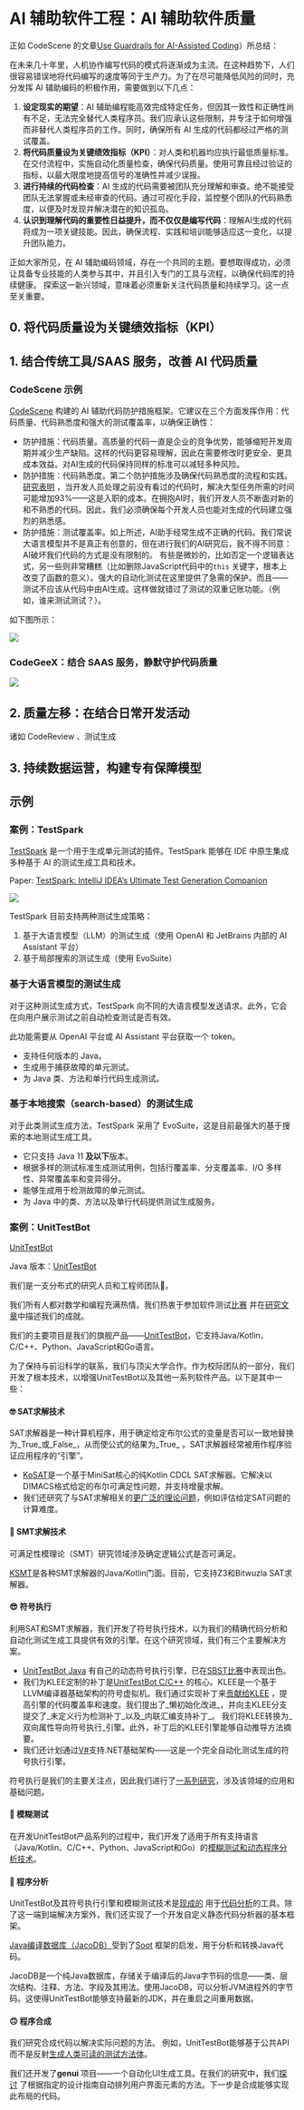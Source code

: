 # AI 辅助软件工程：AI 辅助软件质量

正如 CodeScene
的文章[Use Guardrails for AI-Assisted Coding](https://codescene.com/blog/use-guardrails-for-ai-assisted-coding)）所总结：

在未来几十年里，人机协作编写代码的模式将逐渐成为主流。在这种趋势下，人们很容易错误地将代码编写的速度等同于生产力。为了在尽可能降低风险的同时，充分发挥
AI 辅助编码的积极作用，需要做到以下几点：

1. **设定现实的期望**：AI 辅助编程能高效完成特定任务，但因其一致性和正确性尚有不足，无法完全替代人类程序员。我们应承认这些限制，并专注于如何增强而非替代人类程序员的工作。同时，确保所有
   AI 生成的代码都经过严格的测试覆盖。
2. **将代码质量设为关键绩效指标（KPI）**：对人类和机器均应执行最低质量标准。在交付流程中，实施自动化质量检查，确保代码质量。使用可靠且经过验证的指标，以最大限度地提高信号的准确性并减少误报。
3. **进行持续的代码检查**：AI 生成的代码需要被团队充分理解和审查。绝不能接受团队无法掌握或未经审查的代码。通过可视化手段，监控整个团队的代码熟悉度，以便及时发现并解决潜在的知识孤岛。
4. **认识到理解代码的重要性日益提升，而不仅仅是编写代码**：理解AI生成的代码将成为一项关键技能。因此，确保流程、实践和培训能够适应这一变化，以提升团队能力。

正如大家所见，在 AI 辅助编码领域，存在一个共同的主题。要想取得成功，必须让具备专业技能的人类参与其中，并且引入专门的工具与流程，以确保代码库的持续健康。
探索这一新兴领域，意味着必须重新关注代码质量和持续学习。这一点至关重要。

## 0. 将代码质量设为关键绩效指标（KPI）

## 1. 结合传统工具/SAAS 服务，改善 AI 代码质量

### CodeScene 示例

[CodeScene](https://codescene.com/blog/use-guardrails-for-ai-assisted-coding) 构建的 AI
辅助代码防护措施框架。它建议在三个方面发挥作用：代码质量、代码熟悉度和强大的测试覆盖率，以确保正确性：

- 防护措施：代码质量。高质量的代码一直是企业的竞争优势，能够缩短开发周期并减少生产缺陷。这样的代码更容易理解，因此在需要修改时更安全、更具成本效益。对AI生成的代码保持同样的标准可以减轻多种风险。
- 防护措施：代码熟悉度。第二个防护措施涉及确保代码熟悉度的流程和实践。[研究表明](https://arxiv.org/abs/2304.11636)
  ，当开发人员处理之前没有看过的代码时，解决大型任务所需的时间可能增加93%——这是入职的成本。在拥抱AI时，我们开发人员不断面对新的和不熟悉的代码。因此，我们必须确保每个开发人员也能对生成的代码建立强烈的熟悉感。
- 防护措施：测试覆盖率。如上所述，AI助手经常生成不正确的代码。我们常说大语言模型并不是真正有创意的，但在进行我们的AI研究后，我不得不同意：AI破坏我们代码的方式是没有限制的。
  有些是微妙的，比如否定一个逻辑表达式，另一些则非常糟糕（比如删除JavaScript代码中的`this`
  关键字，根本上改变了函数的意义）。强大的自动化测试在这里提供了急需的保护。而且——测试不应该从代码中由AI生成。这样做就错过了测试的双重记账功能。（例如，谁来测试测试？）。

如下图所示：

![](images/AI-Coding-Guard-Rails.png)

### CodeGeeX：结合 SAAS 服务，静默守护代码质量

![](images/codegeex-fix-problem.png)


## 2. 质量左移：在结合日常开发活动

诸如 CodeReview 、测试生成

## 3. 持续数据运营，构建专有保障模型


## 示例

### 案例：TestSpark

[TestSpark](https://github.com/JetBrains-Research/TestSpark) 是一个用于生成单元测试的插件。TestSpark 能够在 IDE 中原生集成多种基于
AI 的测试生成工具和技术。

Paper: [TestSpark: IntelliJ IDEA’s Ultimate Test Generation Companion](https://arxiv.org/html/2401.06580v1)

![](images/llm-based-test-gen.png)

TestSpark 目前支持两种测试生成策略：

1. 基于大语言模型（LLM）的测试生成（使用 OpenAI 和 JetBrains 内部的 AI Assistant 平台）
2. 基于局部搜索的测试生成（使用 EvoSuite）

### 基于大语言模型的测试生成

对于这种测试生成方式，TestSpark 向不同的大语言模型发送请求。此外，它会在向用户展示测试之前自动检查测试是否有效。

此功能需要从 OpenAI 平台或 AI Assistant 平台获取一个 token。

- 支持任何版本的 Java。
- 生成用于捕获故障的单元测试。
- 为 Java 类、方法和单行代码生成测试。

### 基于本地搜索（search-based）的测试生成

对于此类测试生成方法，TestSpark 采用了 EvoSuite，这是目前最强大的基于搜索的本地测试生成工具。

- 它只支持 Java 11 **及以下**版本。
- 根据多样的测试标准生成测试用例，包括行覆盖率、分支覆盖率、I/O 多样性、异常覆盖率和变异得分。
- 能够生成用于检测故障的单元测试。
- 为 Java 中的类、方法以及单行代码提供测试生成服务。

### 案例：UnitTestBot

[UnitTestBot](https://github.com/UnitTestBot)

Java 版本：[UnitTestBot](https://github.com/UnitTestBot/UTBotJava)

我们是一支分布式的研究人员和工程师团队🙋‍。

我们所有人都对数学和编程充满热情。我们热衷于参加软件测试[比赛](https://ieeexplore.ieee.org/document/9810769)
并在[研究文章](https://www.utbot.org/research)中描述我们的成就。

我们的主要项目是我们的旗舰产品——[UnitTestBot](https://www.utbot.org/)，它支持Java/Kotlin、C/C++、Python、JavaScript和Go语言。

为了保持与前沿科学的联系，我们与顶尖大学合作。作为校际团队的一部分，我们开发了根本技术，以增强UnitTestBot以及其他一系列软件产品。以下是其中一些：

#### 🤓 SAT求解技术

SAT求解器是一种计算机程序，用于确定给定布尔公式的变量是否可以一致地替换为_True_或_False_，从而使公式的结果为_True_
。SAT求解器经常被用作程序验证应用程序的“引擎”。

- [KoSAT](https://github.com/UnitTestBot/kosat)是一个基于MiniSat核心的纯Kotlin CDCL
  SAT求解器。它解决以DIMACS格式给定的布尔可满足性问题，并支持增量求解。
- 我们还研究了与SAT求解相关的[更广泛的理论问题](https://www.utbot.org/research)，例如评估给定SAT问题的计算难度。

#### 🧐 SMT求解技术

可满足性模理论（SMT）研究领域涉及确定逻辑公式是否可满足。

[KSMT](https://github.com/UnitTestBot/ksmt)是各种SMT求解器的Java/Kotlin门面。目前，它支持Z3和Bitwuzla SAT求解器。

#### 😎 符号执行

利用SAT和SMT求解器，我们开发了符号执行技术，以为我们的精确代码分析和自动化测试生成工具提供有效的引擎。在这个研究领域，我们有三个主要解决方案。

- [UnitTestBot Java](https://github.com/UnitTestBot/UTBotJava)
  有自己的动态符号执行引擎，已在[SBST比赛](https://ieeexplore.ieee.org/document/9810769)中表现出色。
- 我们为KLEE定制的补丁是[UnitTestBot C/C++](https://github.com/UnitTestBot/UTBotCpp)
  的核心。KLEE是一个基于LLVM编译器基础架构的符号虚拟机。我们通过实现补丁来[贡献给KLEE](https://github.com/UnitTestBot/klee)
  ，提高引擎的代码覆盖率和速度。我们提出了_懒初始化改进_，并向主KLEE分支提交了_未定义行为检测补丁_以及_内联汇编支持补丁_。
  我们将KLEE转换为_双向属性导向符号执行_引擎。此外，补丁后的KLEE引擎能够自动推导方法摘要。
- 我们还计划通过[V#](https://github.com/VSharp-team/VSharp)支持.NET基础架构——这是一个完全自动化测试生成的符号执行引擎。

符号执行是我们的主要关注点，因此我们进行了[一系列研究](https://www.utbot.org/research)，涉及该领域的应用和基础问题。

#### 🤪 模糊测试

在开发UnitTestBot产品系列的过程中，我们开发了适用于所有支持语言（Java/Kotlin、C/C++、Python、JavaScript和Go）的[模糊测试和动态程序分析技术](https://github.com/UnitTestBot/UTBotJava/tree/pelevin/UnitTestBot_Family_Fuzzer_Platform/utbot-fuzzers)。

#### 🙂 程序分析

UnitTestBot及其符号执行引擎和模糊测试技术是[现成的](https://github.com/UnitTestBot/UTBotJava/wiki/Static-code-analysis-with-UTBotJava-action)
用于[代码分析](https://github.com/UnitTestBot/UTBotCpp/wiki/CodeAnalyzer)的工具。除了这一端到端解决方案外，我们还实现了一个开发自定义静态代码分析器的基本框架。

[Java编译数据库（JacoDB）](https://github.com/UnitTestBot/jacodb)受到了[Soot](https://github.com/soot-oss/soot)
框架的启发，用于分析和转换Java代码。

JacoDB是一个纯Java数据库，存储关于编译后的Java字节码的信息——类、层次结构、注释、方法、字段及其用法。使用JacoDB，可以分析JVM进程外的字节码。这使得UnitTestBot能够支持最新的JDK，并在重启之间重用数据。

#### 🙃 程序合成

我们研究合成代码以解决实际问题的方法。
例如，UnitTestBot能够基于公共API而不是反射[生成人类可读的测试方法体](https://github.com/UnitTestBot/UTBotJava/pull/1030)。

我们还开发了**genui**
项目——一个自动化UI生成工具。在我们的研究中，我们[探讨](https://icfp22.sigplan.org/details/minikanren-2022-papers/3/On-a-Declarative-Guideline-Directed-UI-Layout-Synthesis)
了根据指定的设计指南自动排列用户界面元素的方法。下一步是合成能够实现此布局的代码。
